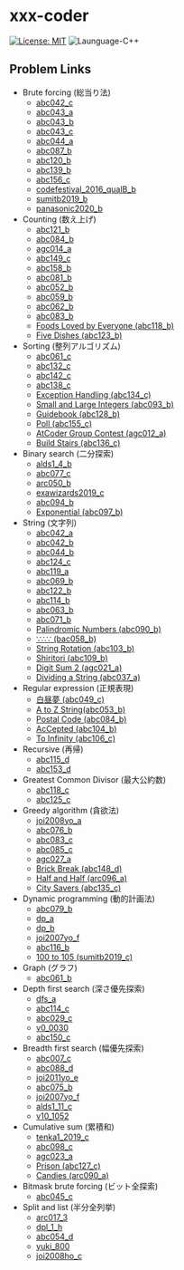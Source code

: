 # xxx-coder

[![License: MIT](https://img.shields.io/badge/License-MIT-lightgrey.svg)](https://opensource.org/licenses/MIT)
![Launguage-C++](https://img.shields.io/badge/Language-C%2B%2B-orange)

## Problem Links

- Brute forcing (総当り法)
  - [abc042_c](https://atcoder.jp/contests/abc042/tasks/arc058_a)
  - [abc043_a](https://atcoder.jp/contests/abc043/tasks/abc043_a)
  - [abc043_b](https://atcoder.jp/contests/abc043/tasks/abc043_b)
  - [abc043_c](https://atcoder.jp/contests/abc043/tasks/arc059_a)
  - [abc044_a](https://abc044.contest.atcoder.jp/tasks/abc044_a)
  - [abc087_b](https://atcoder.jp/contests/abc087/tasks/abc087_b)
  - [abc120_b](https://atcoder.jp/contests/abc120/tasks/abc120_b)
  - [abc139_b](https://atcoder.jp/contests/abc139/tasks/abc139_b)
  - [abc156_c](https://atcoder.jp/contests/abc156/tasks/abc156_c)
  - [codefestival_2016_qualB_b](https://atcoder.jp/contests/code-festival-2016-qualb/tasks/codefestival_2016_qualB_b)
  - [sumitb2019_b](https://atcoder.jp/contests/sumitrust2019/tasks/sumitb2019_b)
  - [panasonic2020_b](https://atcoder.jp/contests/panasonic2020/tasks/panasonic2020_b)
- Counting (数え上げ)
  - [abc121_b](https://atcoder.jp/contests/abc121/tasks/abc121_b)
  - [abc084_b](https://atcoder.jp/contests/abc074/tasks/abc074_b)
  - [agc014_a](https://atcoder.jp/contests/agc014/tasks/agc014_a)
  - [abc149_c](https://atcoder.jp/contests/abc149/tasks/abc149_c)
  - [abc158_b](https://atcoder.jp/contests/abc158/tasks/abc158_b)
  - [abc081_b](https://atcoder.jp/contests/abc081/tasks/abc081_b)
  - [abc052_b](https://atcoder.jp/contests/abc052/tasks/abc052_b)
  - [abc059_b](https://atcoder.jp/contests/abc059/tasks/abc059_b)
  - [abc062_b](https://atcoder.jp/contests/abc062/tasks/abc062_b)
  - [abc083_b](https://atcoder.jp/contests/abc083/tasks/abc083_b)
  - [Foods Loved by Everyone (abc118_b)](https://atcoder.jp/contests/abc118/tasks/abc118_b)
  - [Five Dishes (abc123_b)](https://atcoder.jp/contests/abc123/tasks/abc123_b)
- Sorting (整列アルゴリズム)
  - [abc061_c](https://atcoder.jp/contests/abc061/tasks/abc061_c)
  - [abc132_c](https://atcoder.jp/contests/abc132/tasks/abc132_c)
  - [abc142_c](https://atcoder.jp/contests/abc142/tasks/abc142_c)
  - [abc138_c](https://atcoder.jp/contests/abc138/tasks/abc138_c)
  - [Exception Handling (abc134_c)](https://atcoder.jp/contests/abc134/tasks/abc134_c)
  - [Small and Large Integers (abc093_b)](https://atcoder.jp/contests/abc093/tasks/abc093_b)
  - [Guidebook (abc128_b)](https://atcoder.jp/contests/abc128/tasks/abc128_b)
  - [Poll (abc155_c)](https://atcoder.jp/contests/abc155/tasks/abc155_c)
  - [AtCoder Group Contest (agc012_a)](https://atcoder.jp/contests/agc012/tasks/agc012_a)
  - [Build Stairs (abc136_c)](https://atcoder.jp/contests/abc136/tasks/abc136_c)
- Binary search (二分探索)
  - [alds1_4_b](http://judge.u-aizu.ac.jp/onlinejudge/description.jsp?id=ALDS1_4_B&lang=jp)
  - [abc077_c](https://atcoder.jp/contests/abc077/tasks/arc084_a)
  - [arc050_b](https://atcoder.jp/contests/arc050/tasks/arc050_b)
  - [exawizards2019_c](https://atcoder.jp/contests/exawizards2019/tasks/exawizards2019_c)
  - [abc094_b](https://atcoder.jp/contests/abc094/tasks/abc094_b)
  - [Exponential (abc097_b)](https://atcoder.jp/contests/abc097/tasks/abc097_b)
- String (文字列)
  - [abc042_a](https://atcoder.jp/contests/abc042/tasks/abc042_a)
  - [abc042_b](https://atcoder.jp/contests/abc042/tasks/abc042_b)
  - [abc044_b](https://abc044.contest.atcoder.jp/tasks/abc044_b)
  - [abc124_c](https://atcoder.jp/contests/abc124/tasks/abc124_c)
  - [abc119_a](https://atcoder.jp/contests/abc119/tasks/abc119_a)
  - [abc069_b](https://atcoder.jp/contests/abc069/tasks/abc069_b)
  - [abc122_b](https://atcoder.jp/contests/abc122/tasks/abc122_b)
  - [abc114_b](https://atcoder.jp/contests/abc114/tasks/abc114_b)
  - [abc063_b](https://atcoder.jp/contests/abc063/tasks/abc063_b)
  - [abc071_b](https://atcoder.jp/contests/abc071/tasks/abc071_b)
  - [Palindromic Numbers (abc090_b)](https://atcoder.jp/contests/abc090/tasks/abc090_b)
  - [∵∴∵ (bac058_b)](https://atcoder.jp/contests/abc058/tasks/abc058_b)
  - [String Rotation (abc103_b)](https://atcoder.jp/contests/abc103/tasks/abc103_b)
  - [Shiritori (abc109_b)](https://atcoder.jp/contests/abc109/tasks/abc109_b)
  - [Digit Sum 2 (agc021_a)](https://atcoder.jp/contests/agc021/tasks/agc021_a)
  - [Dividing a String (abc037_a)](https://atcoder.jp/contests/agc037/tasks/agc037_a)
- Regular expression (正規表現)
  - [白昼夢 (abc049_c)](https://atcoder.jp/contests/abc049/tasks/arc065_a)
  - [A to Z String(abc053_b)](https://atcoder.jp/contests/abc053/tasks/abc053_b)
  - [Postal Code (abc084_b)](https://atcoder.jp/contests/abc084/tasks/abc084_b)
  - [AcCepted (abc104_b)](https://atcoder.jp/contests/abc104/tasks/abc104_b)
  - [To Infinity (abc106_c)](https://atcoder.jp/contests/abc106/tasks/abc106_c)
- Recursive (再帰)
  - [abc115_d](https://atcoder.jp/contests/abc115/tasks/abc115_d)
  - [abc153_d](https://atcoder.jp/contests/abc153/tasks/abc153_d)
- Greatest Common Divisor (最大公約数)
  - [abc118_c](https://atcoder.jp/contests/abc118/tasks/abc118_c)
  - [abc125_c](https://atcoder.jp/contests/abc125/tasks/abc125_c)
- Greedy algorithm (貪欲法)
  - [joi2008yo_a](https://atcoder.jp/contests/joi2008yo/tasks/joi2008yo_a)
  - [abc076_b](https://atcoder.jp/contests/abc076/tasks/abc076_b)
  - [abc083_c](https://atcoder.jp/contests/abc083/tasks/arc088_a)
  - [abc085_c](https://atcoder.jp/contests/abc085/tasks/abc085_c)
  - [agc027_a](https://atcoder.jp/contests/agc027/tasks/agc027_a)
  - [Brick Break (abc148_d)](https://atcoder.jp/contests/abc148/tasks/abc148_d)
  - [Half and Half (arc096_a)](https://atcoder.jp/contests/abc095/tasks/arc096_a)
  - [City Savers (abc135_c)](https://atcoder.jp/contests/abc135/tasks/abc135_c)
- Dynamic programming (動的計画法)
  - [abc079_b](https://atcoder.jp/contests/abc079/tasks/abc079_b)
  - [dp_a](https://atcoder.jp/contests/dp/tasks/dp_a)
  - [dp_b](https://atcoder.jp/contests/tdpc/tasks/tdpc_contest)
  - [joi2007yo_f](https://atcoder.jp/contests/joi2007yo/tasks/joi2007yo_f)
  - [abc116_b](https://atcoder.jp/contests/abc116/tasks/abc116_b)
  - [100 to 105 (sumitb2019_c)](https://atcoder.jp/contests/sumitrust2019/tasks/sumitb2019_c)
- Graph (グラフ)
  - [abc061_b](https://abc061.contest.atcoder.jp/tasks/abc061_b)
- Depth first search (深さ優先探索)
  - [dfs_a](https://atc001.contest.atcoder.jp/tasks/dfs_a)
  - [abc114_c](https://atcoder.jp/contests/abc114/tasks/abc114_c)
  - [abc029_c](https://atcoder.jp/contests/abc029/tasks/abc029_c)
  - [v0_0030](http://judge.u-aizu.ac.jp/onlinejudge/description.jsp?id=0030)
  - [abc150_c](https://atcoder.jp/contests/abc150/tasks/abc150_c)
- Breadth first search (幅優先探索)
  - [abc007_c](https://abc007.contest.atcoder.jp/tasks/abc007_3)
  - [abc088_d](https://abc088.contest.atcoder.jp/tasks/abc088_d)
  - [joi2011yo_e](https://atcoder.jp/contests/joi2011yo/tasks/joi2011yo_e)
  - [abc075_b](https://atcoder.jp/contests/abc075/tasks/abc075_b)
  - [joi2007yo_f](https://atcoder.jp/contests/joi2007yo/tasks/joi2007yo_f)
  - [alds1_11_c](http://judge.u-aizu.ac.jp/onlinejudge/description.jsp?id=ALDS1_11_C&lang=jp)
  - [v10_1052](http://judge.u-aizu.ac.jp/onlinejudge/description.jsp?id=1052&lang=jp)
- Cumulative sum (累積和)
  - [tenka1_2019_c](https://atcoder.jp/contests/tenka1-2019-beginner/tasks/tenka1_2019_c)
  - [abc098_c](https://atcoder.jp/contests/abc098/tasks/arc098_a)
  - [agc023_a](https://atcoder.jp/contests/agc023/tasks/agc023_a)
  - [Prison (abc127_c)](https://atcoder.jp/contests/abc127/tasks/abc127_c)
  - [Candies (arc090_a)](https://atcoder.jp/contests/abc087/tasks/arc090_a)
- Bitmask brute forcing (ビット全探索)
  - [abc045_c](https://atcoder.jp/contests/abc045/tasks/arc061_a)
- Split and list (半分全列挙)
  - [arc017_3](https://arc017.contest.atcoder.jp/tasks/arc017_3)
  - [dpl_1_h](http://judge.u-aizu.ac.jp/onlinejudge/description.jsp?id=DPL_1_H&lang=jp)
  - [abc054_d](https://atcoder.jp/contests/abc054/tasks/abc054_d)
  - [yuki_800](https://yukicoder.me/problems/no/800)
  - [joi2008ho_c](https://atcoder.jp/contests/joi2008ho/tasks/joi2008ho_c)
